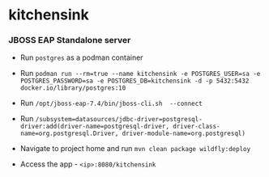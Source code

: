 # kitchensink

### JBOSS EAP Standalone server

* Run `postgres` as a podman container

* Run `podman run --rm=true --name kitchensink -e POSTGRES_USER=sa -e POSTGRES_PASSWORD=sa -e POSTGRES_DB=kitchensink -d -p 5432:5432 docker.io/library/postgres:10`

* Run `/opt/jboss-eap-7.4/bin/jboss-cli.sh  --connect` 
* Run `/subsystem=datasources/jdbc-driver=postgresql-driver:add(driver-name=postgresql-driver, driver-class-name=org.postgresql.Driver, driver-module-name=org.postgresql)`

* Navigate to project home and run `mvn clean package wildfly:deploy`

* Access the app - `<ip>:8080/kitchensink`

